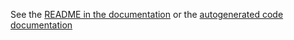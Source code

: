 See the [README in the documentation](docs/source/README.md) or the [autogenerated code documentation](docs/build/html/index.html)
